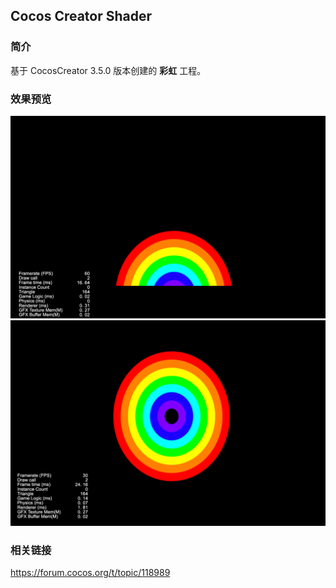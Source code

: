 ## Cocos Creator Shader

### 简介
基于 CocosCreator 3.5.0 版本创建的 **彩虹** 工程。

### 效果预览
![image](../../../image/202202/2022022411.png)
![image](../../../image/202202/2022022412.png)

### 相关链接
https://forum.cocos.org/t/topic/118989